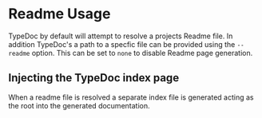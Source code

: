 # Readme Usage

TypeDoc by default will attempt to resolve a projects Readme file. In addition TypeDoc's a path to a specfic file can be provided using the `--readme` option. This can be set to `none` to disable Readme page generation.

## Injecting the TypeDoc index page

When a readme file is resolved a separate index file is generated acting as the root into the generated documentation.

<!--
## Using Remark

To parse files generated by this plugin with Remark please see [typedoc-plugin-remark]().

Recommened remark plugins that work well with Readme pages are:

- [remarkTOC]()
- [remarkGithub]()
-->
